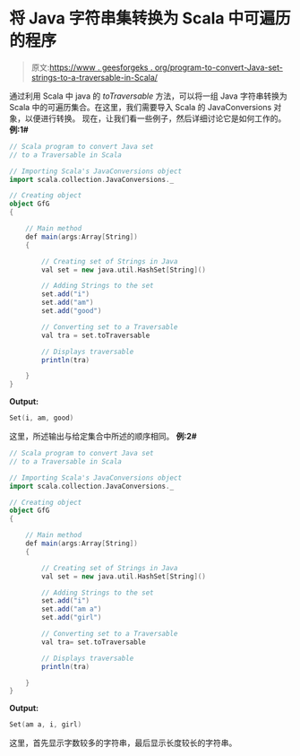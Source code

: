 # 将 Java 字符串集转换为 Scala 中可遍历的程序

> 原文:[https://www . geesforgeks . org/program-to-convert-Java-set-strings-to-a-traversable-in-Scala/](https://www.geeksforgeeks.org/program-to-convert-java-set-of-strings-to-a-traversable-in-scala/)

通过利用 Scala 中 java 的 *toTraversable* 方法，可以将一组 Java 字符串转换为 Scala 中的可遍历集合。在这里，我们需要导入 Scala 的 JavaConversions 对象，以便进行转换。
现在，让我们看一些例子，然后详细讨论它是如何工作的。
**例:1#**

```scala
// Scala program to convert Java set 
// to a Traversable in Scala

// Importing Scala's JavaConversions object
import scala.collection.JavaConversions._

// Creating object
object GfG
{ 

    // Main method
    def main(args:Array[String])
    {

        // Creating set of Strings in Java
        val set = new java.util.HashSet[String]()

        // Adding Strings to the set
        set.add("i")
        set.add("am")
        set.add("good")

        // Converting set to a Traversable 
        val tra = set.toTraversable

        // Displays traversable 
        println(tra)

    }
}
```

**Output:**

```scala
Set(i, am, good)

```

这里，所述输出与给定集合中所述的顺序相同。
**例:2#**

```scala
// Scala program to convert Java set 
// to a Traversable in Scala

// Importing Scala's JavaConversions object
import scala.collection.JavaConversions._

// Creating object
object GfG
{ 

    // Main method
    def main(args:Array[String])
    {

        // Creating set of Strings in Java
        val set = new java.util.HashSet[String]()

        // Adding Strings to the set
        set.add("i")
        set.add("am a")
        set.add("girl")

        // Converting set to a Traversable 
        val tra= set.toTraversable

        // Displays traversable 
        println(tra)

    }
}
```

**Output:**

```scala
Set(am a, i, girl)

```

这里，首先显示字数较多的字符串，最后显示长度较长的字符串。